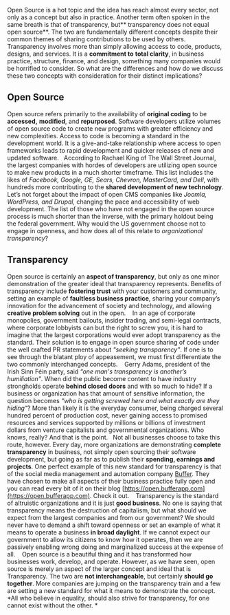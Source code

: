 Open Source is a hot topic and the idea has reach almost every sector, not only as a concept but also in practice. Another term often spoken in the same breath is that of transparency, but** transparency does not equal open source**. The two are fundamentally different concepts despite their common themes of sharing contributions to be used by others. Transparency involves more than simply allowing access to code, products, designs, and services. It is a **commitment to** **total clarity**, in business practice, structure, finance, and design, something many companies would be horrified to consider. So what are the differences and how do we discuss these two concepts with consideration for their distinct implications?    
## Open Source 
 Open source refers primarily to the availability of **original coding** to be **accessed,** **modified**, and **repurposed**. Software developers utilize volumes of open source code to create new programs with greater efficiency and new complexities. Access to code is becoming a standard in the development world. It is a give-and-take relationship where access to open frameworks leads to rapid development and quicker releases of new and updated software.   According to Rachael King of The Wall Street Journal, the largest companies with hordes of developers are utilizing open source to make new products in a much shorter timeframe. This list includes the likes of *Facebook, Google, GE, Sears, Chevron, MasterCard, and Dell*, with hundreds more contributing to the **shared development of new technology**. Let’s not forget about the impact of open CMS companies like *Joomla, WordPress, and Drupal,* changing the pace and accessibility of web development. The list of those who have not engaged in the open source process is much shorter than the inverse, with the primary holdout being the federal government. Why would the US government choose not to engage in openness, and how does all of this relate to *organizational transparency*?   
## Transparency
 Open source is certainly an **aspect of transparency**, but only as one minor demonstration of the greater ideal that transparency represents. Benefits of transparency include **fostering trust** with your customers and community, setting an example of **faultless business practice**, sharing your company’s innovation for the advancement of society and technology, and allowing **creative problem solving** out in the open.    In an age of corporate monopolies, government bailouts, insider trading, and semi-legal contracts, where corporate lobbyists can but the right to screw you, it is hard to imagine that the largest corporations would ever adopt transparency as the standard. Their solution is to engage in open source sharing of code under the well crafted PR statements about *"seeking transparency"*. If one is to see through the blatant ploy of appeasement, we must first differentiate the two commonly interchanged concepts.    Gerry Adams, president of the Irish Sinn Féin party, said *“one man's transparency is another’s humiliation"*. When did the public become content to have industry strongholds operate **behind closed doors** and with so much to hide? If a business or organization has that amount of sensitive information, the question becomes *“who is getting screwed here and what exactly are they hiding"*? More than likely it is the everyday consumer, being charged several hundred percent of production cost, never gaining access to promised resources and services supported by millions or billions of investment dollars from venture capitalists and governmental organizations. Who knows, really? And that is the point.   Not all businesses choose to take this route, however. Every day, more organizations are demonstrating **complete transparency** in business, not simply open sourcing their software development, but going as far as to publish their **spending, earnings and projects**. One perfect example of this new standard for transparency is that of the social media management and automation company [Buffer](https://bufferapp.com/). They have chosen to make all aspects of their business practice fully open and you can read every bit of it on their blog [https://open.bufferapp.com](https://open.bufferapp.com). Check it out.    Transparency is the standard of altruistic organizations and it is just **good business**. No one is saying that transparency means the destruction of capitalism, but what should we expect from the largest companies and from our government? We should never have to demand a shift toward openness or set an example of what it means to operate a business **in broad daylight**. If we cannot expect our government to allow its citizens to know how it operates, then we are passively enabling wrong doing and marginalized success at the expense of all.    Open source is a beautiful thing and it has transformed how businesses work, develop, and operate. However, as we have seen, open source is merely an aspect of the larger concept and ideal that is Transparency. The two are **not interchangeable**, but certainly **should go together**. More companies are jumping on the transparency train and a few are setting a new standard for what it means to demonstrate the concept.    *All who believe in equality, should also strive for transparency, for one cannot exist without the other. *